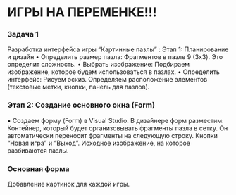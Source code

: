 # ИГРЫ НА ПЕРЕМЕНКЕ!!!
### Задача 1
Разработка интерфейса игры “Картинные пазлы” :
Этап 1: Планирование и дизайн
•	Определить размер пазла: Фрагментов в пазле 9 (3x3). Это определит сложность.
•	Выбрать изображение: Подбираем изображение, которое будем использоваться в пазлах. 
•	Определить интерфейс:  Рисуем эскиз. Определяем расположение элементов (текстовые метки, кнопки, панель для пазлов).
### Этап 2: Создание основного окна (Form)
•	Создаем форму (Form) в Visual Studio. В дизайнере форм разместим:
Контейнер, который будет организовывать фрагменты пазла в сетку. Он автоматически переносит фрагменты на следующую строку.
Кнопки “Новая игра” и “Выход”.
Исходное изображение, на которое разбиваются пазлы.

### Основная форма
Добавление картинок для каждой игры.